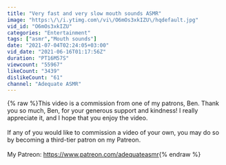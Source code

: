 ```yaml
---
title: "Very fast and very slow mouth sounds ASMR"
image: "https:\/\/i.ytimg.com\/vi\/O6mOs3xkIZU\/hqdefault.jpg"
vid_id: "O6mOs3xkIZU"
categories: "Entertainment"
tags: ["asmr","Mouth sounds"]
date: "2021-07-04T02:24:05+03:00"
vid_date: "2021-06-16T01:17:56Z"
duration: "PT16M57S"
viewcount: "55967"
likeCount: "3439"
dislikeCount: "61"
channel: "Adequate ASMR"
---
```

{% raw %}This video is a commission from one of my patrons, Ben. Thank you so much, Ben, for your generous support and kindness! I really appreciate it, and I hope that you enjoy the video.<br /><br />If any of you would like to commission a video of your own, you may do so by becoming a third-tier patron on my Patreon.<br /><br />My Patreon: <a rel="nofollow" target="blank" href="https://www.patreon.com/adequateasmr">https://www.patreon.com/adequateasmr</a>{% endraw %}
